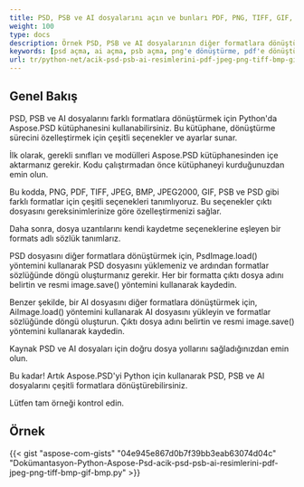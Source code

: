 ```yaml
---
title: PSD, PSB ve AI dosyalarını açın ve bunları PDF, PNG, TIFF, GIF, BMP, JPEG formatlarına dönüştürün
weight: 100
type: docs
description: Örnek PSD, PSB ve AI dosyalarının diğer formatlara dönüştürülmesi
keywords: [psd açma, ai açma, psb açma, png'e dönüştürme, pdf'e dönüştürme, jpeg'e dönüştürme, tiff'e dönüştürme, psd api, python, kod örneği]
url: tr/python-net/acik-psd-psb-ai-resimlerini-pdf-jpeg-png-tiff-bmp-gif-bmp-olarak-donustur/
---
```


## **Genel Bakış**
PSD, PSB ve AI dosyalarını farklı formatlara dönüştürmek için Python'da Aspose.PSD kütüphanesini kullanabilirsiniz. Bu kütüphane, dönüştürme sürecini özelleştirmek için çeşitli seçenekler ve ayarlar sunar.

İlk olarak, gerekli sınıfları ve modülleri Aspose.PSD kütüphanesinden içe aktarmanız gerekir. Kodu çalıştırmadan önce kütüphaneyi kurduğunuzdan emin olun.

Bu kodda, PNG, PDF, TIFF, JPEG, BMP, JPEG2000, GIF, PSB ve PSD gibi farklı formatlar için çeşitli seçenekleri tanımlıyoruz. Bu seçenekler çıktı dosyasını gereksinimlerinize göre özelleştirmenizi sağlar.

Daha sonra, dosya uzantılarını kendi kaydetme seçeneklerine eşleyen bir formats adlı sözlük tanımlarız.

PSD dosyasını diğer formatlara dönüştürmek için, PsdImage.load() yöntemini kullanarak PSD dosyasını yüklemeniz ve ardından formatlar sözlüğünde döngü oluşturmanız gerekir. Her bir formatta çıktı dosya adını belirtin ve resmi image.save() yöntemini kullanarak kaydedin.

Benzer şekilde, bir AI dosyasını diğer formatlara dönüştürmek için, AiImage.load() yöntemini kullanarak AI dosyasını yükleyin ve formatlar sözlüğünde döngü oluşturun. Çıktı dosya adını belirtin ve resmi image.save() yöntemini kullanarak kaydedin.

Kaynak PSD ve AI dosyaları için doğru dosya yollarını sağladığınızdan emin olun.

Bu kadar! Artık Aspose.PSD'yi Python için kullanarak PSD, PSB ve AI dosyalarını çeşitli formatlara dönüştürebilirsiniz.

Lütfen tam örneği kontrol edin.

## **Örnek**
{{< gist "aspose-com-gists" "04e945e867d0b7f39bb3eab63074d04c" "Dokümantasyon-Python-Aspose-Psd-acik-psd-psb-ai-resimlerini-pdf-jpeg-png-tiff-bmp-gif-bmp.py" >}}
